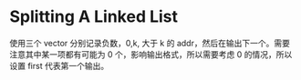 # Splitting A Linked List

使用三个 vector 分别记录负数，0,k, 大于 k 的 addr，然后在输出下一个。需要注意其中某一项都有可能为 0 个，影响输出格式，所以需要考虑 0 的情况，所以设置 first 代表第一个输出。
